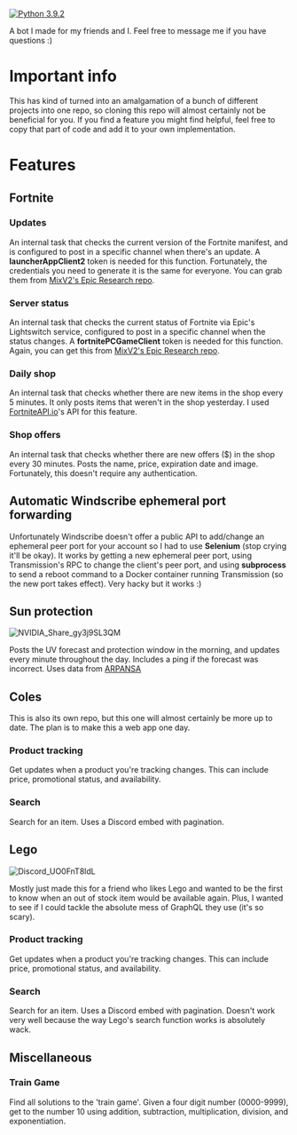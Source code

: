 [![Python 3.9.2](https://img.shields.io/badge/python-3.9.2-blue.svg)](https://www.python.org/downloads/release/python-392/)

A bot I made for my friends and I. Feel free to message me if you have questions :)

# Important info
This has kind of turned into an amalgamation of a bunch of different projects into one repo, so cloning this repo will almost certainly not be beneficial for you. 
If you find a feature you might find helpful, feel free to copy that part of code and add it to your own implementation.

# Features

## Fortnite

### Updates
An internal task that checks the current version of the Fortnite manifest, and is configured to post in a specific channel when there's an update. 
A **launcherAppClient2** token is needed for this function. Fortunately, the credentials you need to generate it is the same for everyone. You can grab them from [MixV2's Epic Research repo](https://github.com/MixV2/EpicResearch/blob/master/docs/auth/auth_clients.md).

### Server status
An internal task that checks the current status of Fortnite via Epic's Lightswitch service, configured to post in a specific channel when the status changes.
A **fortnitePCGameClient** token is needed for this function. Again, you can get this from [MixV2's Epic Research repo](https://github.com/MixV2/EpicResearch/blob/master/docs/auth/auth_clients.md).

### Daily shop
An internal task that checks whether there are new items in the shop every 5 minutes. It only posts items that weren't in the shop yesterday. 
I used [FortniteAPI.io](https://fortniteapi.io)'s API for this feature. 

### Shop offers
An internal task that checks whether there are new offers ($) in the shop every 30 minutes. 
Posts the name, price, expiration date and image. Fortunately, this doesn't require any authentication. 

## Automatic Windscribe ephemeral port forwarding
Unfortunately Windscribe doesn't offer a public API to add/change an ephemeral peer port for your account so I had to use **Selenium** (stop crying it'll be okay).
It works by getting a new ephemeral peer port, using Transmission's RPC to change the client's peer port, and using **subprocess** to send a reboot command to a Docker container running Transmission (so the new port takes effect).
Very hacky but it works :)

## Sun protection
![NVIDIA_Share_gy3j9SL3QM](https://github.com/jackmoore7/fortnite-bot/assets/53585628/09e97b68-c0df-4e8b-b0f9-948a6da5e36a)

Posts the UV forecast and protection window in the morning, and updates every minute throughout the day. Includes a ping if the forecast was incorrect.
Uses data from [ARPANSA](https://www.arpansa.gov.au/)

## Coles
This is also its own repo, but this one will almost certainly be more up to date. The plan is to make this a web app one day.

### Product tracking
Get updates when a product you're tracking changes. This can include price, promotional status, and availability. 

### Search
Search for an item. Uses a Discord embed with pagination.

## Lego
![Discord_UO0FnT8ldL](https://github.com/jackmoore7/fortnite-bot/assets/53585628/b2ebce6c-57d2-4a40-a328-cef73df12976)

Mostly just made this for a friend who likes Lego and wanted to be the first to know when an out of stock item would be available again. Plus, I wanted to see if I could tackle the absolute mess of GraphQL they use (it's so scary).

### Product tracking
Get updates when a product you're tracking changes. This can include price, promotional status, and availability.

### Search
Search for an item. Uses a Discord embed with pagination. Doesn't work very well because the way Lego's search function works is absolutely wack.

## Miscellaneous

### Train Game
Find all solutions to the 'train game'. Given a four digit number (0000-9999), get to the number 10 using addition, subtraction, multiplication, division, and exponentiation.